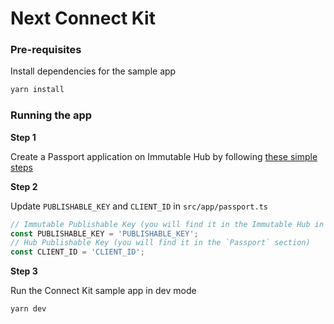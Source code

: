 # Next Connect Kit

### Pre-requisites

Install dependencies for the sample app

```bash
yarn install
```

### Running the app

**Step 1**

Create a Passport application on Immutable Hub by following [these simple steps](https://docs.immutable.com/docs/zkEVM/products/passport/setup)

**Step 2**

Update `PUBLISHABLE_KEY` and `CLIENT_ID` in `src/app/passport.ts`

```typescript
// Immutable Publishable Key (you will find it in the Immutable Hub in the `API Keys` section)
const PUBLISHABLE_KEY = 'PUBLISHABLE_KEY';
// Hub Publishable Key (you will find it in the `Passport` section)
const CLIENT_ID = 'CLIENT_ID'; 
```

**Step 3**

Run the Connect Kit sample app in dev mode

```bash
yarn dev
```

